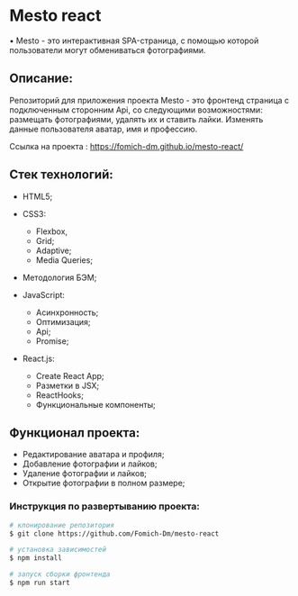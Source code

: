 # Mesto react 

• Mesto - это интерактивная SPA-страница, с помощью которой пользователи могут обмениваться фотографиями.

## Описание:

Репозиторий для приложения проекта Mesto - это фронтенд страница с подключенным сторонним Api, со следующими возможностями: размещать фотографиями, удалять их и ставить лайки. Изменять данные пользователя аватар, имя и профессию. 

Ссылка на проекта : https://fomich-dm.github.io/mesto-react/

## Стек технологий:

* HTML5;

* CSS3:
  - Flexbox,
  - Grid;
  - Adaptive;
  - Media Queries;

* Методология БЭМ;

* JavaScript:
    - Асинхронность;
    - Оптимизация;
    - Api;
    - Promise;

* React.js:
  - Create React App;
  - Разметки в JSX;
  - ReactHooks;
  - Функциональные компоненты;

## Функционал проекта:
- Редактирование аватара и профиля;
- Добавление фотографии и лайков;
- Удаление фотографии и лайков;
- Открытие фотографии в полном размере;

### Инструкция по развертыванию проекта:
```bash
# клонирование репозитория
$ git clone https://github.com/Fomich-Dm/mesto-react

# установка зависимостей
$ npm install

# запуск сборки фронтенда
$ npm run start
